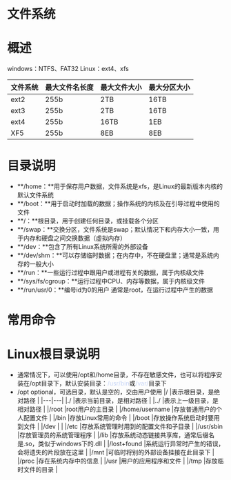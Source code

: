 # 文件系统 

# 概述

windows：NTFS、FAT32   Linux：ext4、xfs

|文件系统 |最大文件名长度 |最大文件大小 |最大分区大小 |
|---|---|---|---|
|ext2 |255b |2TB |16TB |
|ext3 |255b |2TB |16TB |
|ext4 |255b |16TB |1EB |
|XF5 |255b |8EB |8EB |
# 目录说明

* **/home：**用于保存用户数据，文件系统是xfs，是Linux的最新版本内核的默认文件系统
* **/boot：**用于启动时加载的数据；操作系统的内核及在引导过程中使用的文件
* **/：**根目录，用于创建任何目录，或挂载各个分区
* **/swap：**交换分区，文件系统是swap；默认情况下和内存大小一致，用于内存和硬盘之间交换数据（虚拟内存）
* **/dev：**包含了所有Linux系统所需的外部设备
* **/dev/shm：**可以存储临时数据；在内存中，不在硬盘里；通常是系统内存的一般大小
* **/run：**一些运行过程中跟用户或进程有关的数据，属于内核级文件
* **/sys/fs/cgroup：**运行过程中CPU、内存等数据，属于内核级文件
* **/run/usr/0：**编号id为0的用户 通常是root，在运行过程中产生的数据

# 常用命令

# Linux根目录说明

* 通常情况下，可以使用/opt和/home目录，不存在敏感文件，也可以将程序安装在/opt目录下，默认安装目录：<span style="color: #C7D5F6">/usr/bin</span>或<span style="color: #C7D5F6">/var/</span>目录下
* /opt optional，可选目录，默认是空的，交由用户使用
  |/ |表示根目录，是绝对路径 |
|---|---|
|./ |表示当前目录，是相对路径 |
|../ |表示上一级目录，是相对路径 |
|/root |root用户的主目录 |
|/home/username |存放普通用户的个人配置文件 |
|/bin |存放Linux常用的命令 |
|/boot |存放操作系统启动时要用到文件 |
|/dev | |
|/etc |存放系统管理时用到的配置文件和子目录 |
|/usr/sbin |存放管理员的系统管理程序 |
|/lib |存放系统动态链接共享库，通常后缀名是.so，类似于windows下的.dll |
|/lost+found |系统运行异常时产生的错误，会将遗失的片段放在这里 |
|/mnt |可临时将别的外部设备挂接在此目录下 |
|/proc |存在系统内存中的信息 |
|/usr |用户的应用程序和文件 |
|/tmp |存放临时文件的目录 |
